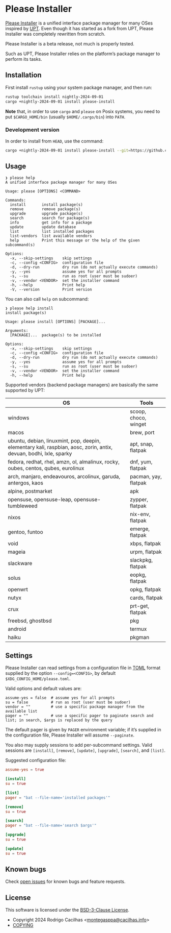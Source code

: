 # Please Installer

[Please Installer][] is a unified interface package manager for many OSes
inspired by [UPT][]. Even though it has started as a fork from UPT, Please
Installer was completely rewritten from scratch.

Please Installer is a beta release, not much is properly tested.

Such as UPT, Please Installer relies on the platform’s package manager to
perform its tasks.

## Installation

First install `rustup` using your system package manager, and then run:

```sh
rustup toolchain install nightly-2024-09-01
cargo +nightly-2024-09-01 install please-install
```

**Note** that, in order to use `cargo` and `please` on Posix systems, you need
to put `$CARGO_HOME/bin` (usually `$HOME/.cargo/bin`) into `PATH`.

### Development version

In order to install from `HEAD`, use the command:

```sh
cargo +nightly-2024-09-01 install please-install --git=https://github.com/cacilhas/please.git
```

## Usage

```
❯ please help
A unified interface package manager for many OSes

Usage: please [OPTIONS] <COMMAND>

Commands:
  install       install package(s)
  remove        remove package(s)
  upgrade       upgrade package(s)
  search        search for package(s)
  info          get info for a package
  update        update database
  list          list installed packages
  list-vendors  list available vendors
  help          Print this message or the help of the given subcommand(s)

Options:
  -x, --skip-settings    skip settings
  -c, --config <CONFIG>  configuration file
  -d, --dry-run          dry run (do not actually execute commands)
  -y, --yes              assume yes for all prompts
  -s, --su               run as root (user must be sudoer)
  -v, --vendor <VENDOR>  set the installer command
  -h, --help             Print help
  -V, --version          Print version
```

You can also call `help` on subcommand:

```
❯ please help install
install package(s)

Usage: please install [OPTIONS] [PACKAGE]...

Arguments:
  [PACKAGE]...  package(s) to be installed

Options:
  -x, --skip-settings    skip settings
  -c, --config <CONFIG>  configuration file
  -d, --dry-run          dry run (do not actually execute commands)
  -y, --yes              assume yes for all prompts
  -s, --su               run as root (user must be sudoer)
  -v, --vendor <VENDOR>  set the installer command
  -h, --help             Print help
```

Supported vendors (backend package managers) are basically the same supported by
UPT:

| OS                                                   | Tools                |
|------------------------------------------------------|----------------------|
| windows                                              | scoop, choco, winget |
| macos                                                | brew, port           |
| ubuntu, debian, linuxmint, pop, deepin, elementary kali, raspbian, aosc, zorin, antix, devuan, bodhi, lxle, sparky | apt, snap, flatpak   |
| fedora, redhat, rhel, amzn, ol, almalinux, rocky, oubes, centos, qubes, eurolinux | dnf, yum, flatpak |
| arch, manjaro, endeavouros, arcolinux, garuda, antergos, kaos | pacman, yay, flatpak |
| alpine, postmarket                                   | apk                  |
| opensuse, opensuse-leap, opensuse-tumbleweed         | zypper, flatpak      |
| nixos                                                | nix-env, flatpak     |
| gentoo, funtoo                                       | emerge, flatpak      |
| void                                                 | xbps, flatpak        |
| mageia                                               | urpm, flatpak        |
| slackware                                            | slackpkg, flatpak    |
| solus                                                | eopkg, flatpak       |
| openwrt                                              | opkg, flatpak        |
| nutyx                                                | cards, flatpak       |
| crux                                                 | prt-get, flatpak     |
| freebsd, ghostbsd                                    | pkg                  |
| android                                              | termux               |
| haiku                                                | pkgman               |

## Settings

Please Installer can read settings from a configuration file in [TOML][] format
supplied by the option `--config=<CONFIG>`, by default
`$XDG_CONFIG_HOME/please.toml`.

Valid options and default values are:

```
assume-yes = false  # assume yes for all prompts
su = false          # run as root (user must be sudoer)
vendor = ""         # use a specific package manager from the available list
pager = ""          # use a specific pager to paginate search and list; in search, $args is replaced by the query
```

The default pager is given by `PAGER` environment variable; if it’s supplied in
the configuration file, Please Installer will assume `--paginate`.

You also may supply sessions to add per-subcommand settings. Valid
sessions are `[install]`, `[remove]`, `[update]`, `[upgrade]`, `[search]`, and
`[list]`.

Suggested configuration file:

```toml
assume-yes = true

[install]
su = true

[list]
pager = "bat --file-name='installed packages'"

[remove]
su = true

[search]
pager = "bat --file-name='search $args'"

[upgrade]
su = true

[update]
su = true
```

## Known bugs

Check [open issues][] for known bugs and feature requests.

## License

This software is licensed under the [BSD-3-Clause License][].

- Copyright 2024 Rodrigo Cacilhas &lt;montegasppa@cacilhas.info&gt;
- [COPYING][]

[BSD-3-Clause License]: https://opensource.org/licenses/BSD-3-Clause
[COPYING]: https://github.com/cacilhas/please?tab=License-1-ov-file
[open issues]: https://github.com/cacilhas/please/issues
[Please Installer]: https://crates.io/crates/please-install
[TOML]: https://toml.io/en/
[UPT]: https://crates.io/crates/upt
